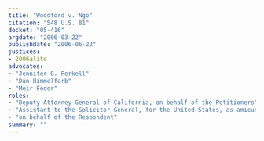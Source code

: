 ```yaml
---
title: "Woodford v. Ngo"
citation: "548 U.S. 81"
docket: "05-416"
argdate: "2006-03-22"
publishdate: "2006-06-22"
justices:
- 2006alito
advocates:
- "Jennifer G. Perkell"
- "Dan Himmelfarb"
- "Meir Feder"
roles:
- "Deputy Attorney General of California, on behalf of the Petitioners"
- "Assistant to the Solicitor General, for the United States, as amicus curiae, supporting the Petitioners"
- "on behalf of the Respondent"
summary: ""
---
```


